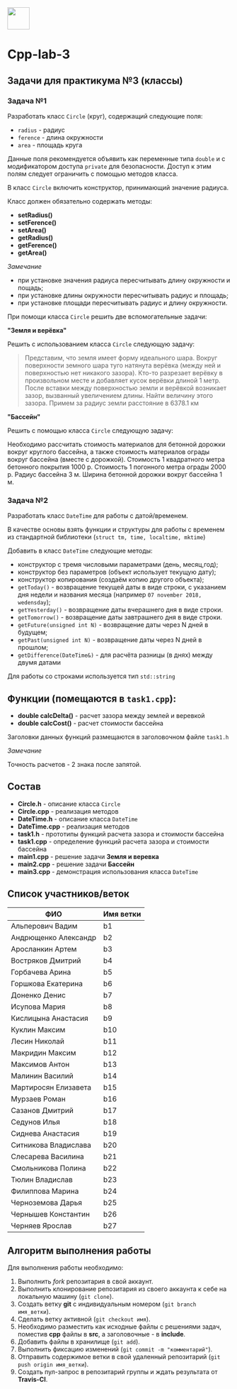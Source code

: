 

<img src="img/green.png" width="50" height="50">

# Cpp-lab-3

## Задачи для практикума №3 (классы)

### Задача №1

Разработать класс `Circle` (круг), содержащий следующие поля:

- `radius` - радиус
- `ference` - длина окружности
- `area` - площадь круга

Данные поля рекомендуется объявить как переменные типа `double` и с модификатором доступа `private` для безопасности. Доступ к этим полям следует ограничить с помощью методов класса.

В класс `Circle` включить конструктор, принимающий значение радиуса.

Класс должен обязательно содержать методы:

- **setRadius()**
- **setFerence()**
- **setArea()**
- **getRadius()**
- **getFerence()**
- **getArea()**

*Замечание*

- при установке значения радиуса пересчитывать длину окружности и пощадь;
- при установке длины окружности пересчитывать радиус и площадь;
- при установке площади пересчитывать радиус и длину окружности.

При помощи класса `Circle` решить две вспомогательные задачи:

**"Земля и верёвка"**

Решить с использованием класса `Circle` следующую задачу:

> Представим, что земля имеет форму идеального шара. Вокруг поверхности земного шара туго натянута верёвка (между ней и поверхностью нет никакого зазора). Кто-то разрезает верёвку в произвольном месте и добавляет кусок верёвки длиной 1 метр. После вставки между поверхностью земли и верёвкой возникает зазор, вызванный увеличением длины. Найти величину этого зазора. Примем за радиус земли расстояние в 6378.1 км

**"Бассейн"**

Решить с помощью класса `Circle` следующую задачу:

Необходимо рассчитать стоимость материалов для бетонной дорожки вокруг круглого бассейна, а также стоимость материалов ограды вокруг бассейна (вместе с дорожкой). Стоимость 1 квадратного метра бетонного покрытия 1000 р. Стоимость 1 погонного метра ограды 2000 р. Радиус бассейна 3 м. Ширина бетонной дорожки вокруг бассейна 1 м.


### Задача №2


Разработать класс `DateTime` для работы с датой/временем.

В качестве основы взять функции и структуры для работы с временем из стандартной библиотеки (`struct tm, time, localtime, mktime`)

Добавить в класс `DateTime` следующие методы:

- конструктор с тремя числовыми параметрами (день, месяц,год);
- конструктор без параметров (объект использует текущую дату);
- конструктор копирования (создаём копию другого объекта);
- `getToday()` - возвращение текущей даты в виде строки, с указанием дня недели и названия месяца (например `07 november 2018, wedensday`);
- `getYesterday()` - возвращение даты вчерашнего дня в виде строки. 
- `getTomorrow()` - возвращение даты завтрашнего дня в виде строки.
- `getFuture(unsigned int N)` - возвращение даты через N дней в будущем;
- `getPast(unsigned int N)` - возвращение даты через N дней в прошлом;
- `getDifference(DateTime&)` - для расчёта разницы (в днях) между двумя датами

Для работы со строками используется тип `std::string`

## Функции (помещаются в `task1.cpp`):

- **double calcDelta()** - расчет зазора между землей и веревкой
- **double calcCost()** - расчет стоимости бассейна

Заголовки данных функций размещаются в заголовочном файле `task1.h`

*Замечание*

Точность расчетов - 2 знака после запятой.

## Состав 

- **Circle.h** - описание класса `Circle`
- **Circle.cpp** - реализация методов
- **DateTime.h** - описание класса `DateTime`
- **DateTime.cpp** - реализация методов
- **task1.h** - прототипы функций расчета зазора и стоимости бассейна
- **task1.cpp** - определение функций расчета зазора и стоимости бассейна
- **main1.cpp** - решение задачи **Земля и веревка**
- **main2.cpp** - решение задачи **Бассейн**
- **main3.cpp**  - демонстрация использования класса `DateTime`
 
 

## Список участников/веток

|  ФИО              | Имя ветки |
|-------------------|-----------|
|Альперович	Вадим | b1|
|Андрющенко	Александр|b2|
|Аросланкин	Артем|b3|
|Востряков	Дмитрий|b4|
|Горбачева	Арина|b5|
|Горшкова	Екатерина|b6||
|Доненко	Денис|b7|
|Исупова	Мария|b8|
|Кислицына	Анастасия|b9|
|Куклин	Максим|b10|
|Лесин	Николай|b11|
|Макридин	Максим|b12|
|Максимов	Антон|b13|
|Малинин	Василий|b14|
|Мартиросян	Елизавета|b15|
|Мурзаев	Роман|b16|
|Сазанов	Дмитрий|b17|
|Седунов	Илья|b18|
|Сиднева	Анастасия|b19|
|Ситникова	Владислава|b20|
|Слесарева	Василина|b21|
|Смольникова	Полина|b22|
|Тюлин	Владислав|b23|
|Филиппова	Марина|b24|
|Черноземова	Дарья|b25|
|Чернышев	Константин|b26|
|Черняев	Ярослав|b27|


## Алгоритм выполнения работы

Для выполнения работы необходимо:

1. Выполнить *fork* репозитария в свой аккаунт.
1. Выполнить клонирование репозитария из своего аккаунта к себе на локальную машину (`git clone`).
1. Создать ветку **git** с индивидуальным номером (`git branch имя_ветки`).
1. Сделать ветку активной (`git checkout имя`).
1. Необходимо разместить как исходные файлы с решениями задач, поместив **cpp** файлы в **src**, а заголовочные - в **include**. 
1. Добавить файлы в хранилище (`git add`).
1. Выполнить фиксацию изменений (`git commit -m "комментарий"`).
1. Отправить содержимое ветки в свой удаленный репозитарий (`git push origin имя_ветки`).
1. Создать пул-запрос в репозитарий группы и ждать результата от **Travis-CI**.

